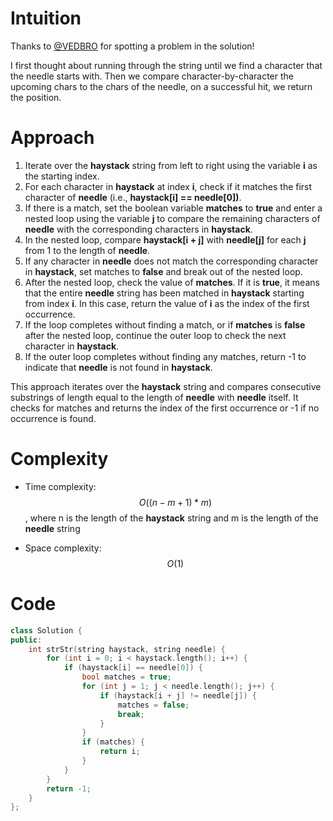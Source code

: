 # Intuition
Thanks to [@VEDBRO](https://leetcode.com/VEDBRO/) for spotting a problem in the solution!

I first thought about running through the string until we find a character that the needle starts with. Then we compare character-by-character the upcoming chars to the chars of the needle, on a successful hit, we return the position.

# Approach
1. Iterate over the **haystack** string from left to right using the variable **i** as the starting index.
2. For each character in **haystack** at index **i**, check if it matches the first character of **needle** (i.e., **haystack[i] == needle[0])**.
3. If there is a match, set the boolean variable **matches** to **true** and enter a nested loop using the variable **j** to compare the remaining characters of **needle** with the corresponding characters in **haystack**.
4. In the nested loop, compare **haystack[i + j]** with **needle[j]** for each **j** from 1 to the length of **needle**.
5. If any character in **needle** does not match the corresponding character in **haystack**, set matches to **false** and break out of the nested loop.
6. After the nested loop, check the value of **matches**. If it is **true**, it means that the entire **needle** string has been matched in **haystack** starting from index **i**. In this case, return the value of **i** as the index of the first occurrence.
7. If the loop completes without finding a match, or if **matches** is **false** after the nested loop, continue the outer loop to check the next character in **haystack**.
8. If the outer loop completes without finding any matches, return -1 to indicate that **needle** is not found in **haystack**.

This approach iterates over the **haystack** string and compares consecutive substrings of length equal to the length of **needle** with **needle** itself. It checks for matches and returns the index of the first occurrence or -1 if no occurrence is found.

# Complexity
- Time complexity:
$$O((n-m+1) * m)$$, where n is the length of the **haystack** string and m is the length of the **needle** string

- Space complexity:
$$O(1)$$

# Code
```c++
class Solution {
public:
    int strStr(string haystack, string needle) {
        for (int i = 0; i < haystack.length(); i++) {
            if (haystack[i] == needle[0]) {
                bool matches = true;
                for (int j = 1; j < needle.length(); j++) {
                    if (haystack[i + j] != needle[j]) {
                        matches = false;
                        break;
                    }
                }
                if (matches) {
                    return i;
                }
            }
        }
        return -1;
    }
};
```